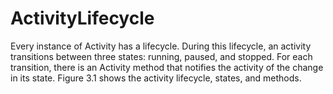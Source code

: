 # ActivityLifecycle

Every instance of Activity has a lifecycle. During this lifecycle, an activity transitions between three states: running, paused, and stopped. For each transition, there is an Activity method that notifies the activity of the change in its state. Figure 3.1 shows the activity lifecycle, states, and methods.
